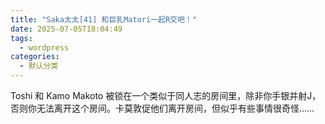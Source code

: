 ```yaml
---
title: "Saka太太[41] 和巨乳Matori一起R交吧！"
date: 2025-07-05T18:04:49
tags:
  - wordpress
categories:
  - 默认分类
---
```








Toshi 和 Kamo Makoto 被锁在一个类似于同人志的房间里，除非你手银并射J，否则你无法离开这个房间。卡莫敦促他们离开房间，但似乎有些事情很奇怪……

